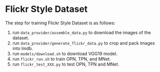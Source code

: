 Flickr Style Dataset
==================

The step for training Flickr Style Dataset is as follows:
1. run `data_provider/assemble_data.py` to download the images of the dataset.
1. run `data_provider/generate_flickr_data.py` to crop and pack images into lmdb.
1. run `models/download.sh` to download VGG19 model.
1. run `flickr_run.sh` to train OPN, TPN, and MNet.
1. run `flickr_test_XXX.py` to test OPN, TPN and MNet.